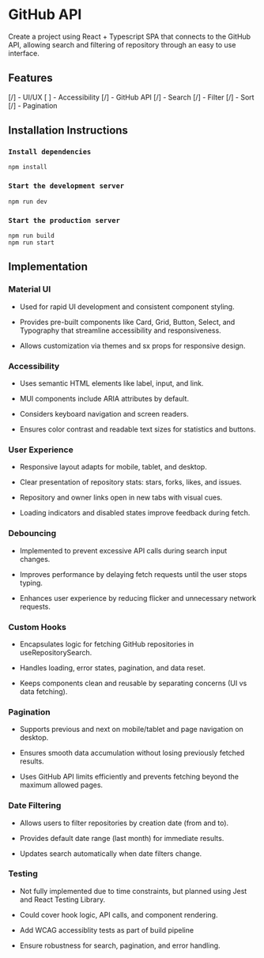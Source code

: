 # GitHub API

Create a project using React + Typescript SPA that connects to the GitHub API, allowing search and filtering of repository through an easy to use interface.

## Features

[/] - UI/UX
[ ] - Accessibility
[/] - GitHub API
[/] - Search
[/] - Filter
[/] - Sort
[/] - Pagination

## Installation Instructions

### `Install dependencies`

```
npm install
```

### `Start the development server`

```
npm run dev
```

### `Start the production server`

```
npm run build
npm run start
```

## Implementation

### Material UI

- Used for rapid UI development and consistent component styling.

- Provides pre-built components like Card, Grid, Button, Select, and Typography that streamline accessibility and responsiveness.

- Allows customization via themes and sx props for responsive design.

### Accessibility

- Uses semantic HTML elements like label, input, and link.

- MUI components include ARIA attributes by default.

- Considers keyboard navigation and screen readers.

- Ensures color contrast and readable text sizes for statistics and buttons.

### User Experience

- Responsive layout adapts for mobile, tablet, and desktop.

- Clear presentation of repository stats: stars, forks, likes, and issues.

- Repository and owner links open in new tabs with visual cues.

- Loading indicators and disabled states improve feedback during fetch.

### Debouncing

- Implemented to prevent excessive API calls during search input changes.

- Improves performance by delaying fetch requests until the user stops typing.

- Enhances user experience by reducing flicker and unnecessary network requests.

### Custom Hooks

- Encapsulates logic for fetching GitHub repositories in useRepositorySearch.

- Handles loading, error states, pagination, and data reset.

- Keeps components clean and reusable by separating concerns (UI vs data fetching).

### Pagination

- Supports previous and next on mobile/tablet and page navigation on desktop.

- Ensures smooth data accumulation without losing previously fetched results.

- Uses GitHub API limits efficiently and prevents fetching beyond the maximum allowed pages.

### Date Filtering

- Allows users to filter repositories by creation date (from and to).

- Provides default date range (last month) for immediate results.

- Updates search automatically when date filters change.

### Testing

- Not fully implemented due to time constraints, but planned using Jest and React Testing Library.

- Could cover hook logic, API calls, and component rendering.

- Add WCAG accessiblity tests as part of build pipeline

- Ensure robustness for search, pagination, and error handling.
